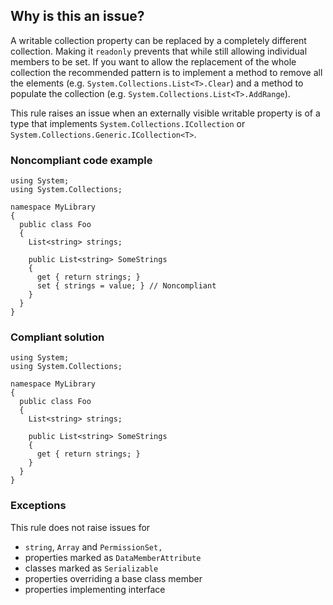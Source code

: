 ## Why is this an issue?
 
A writable collection property can be replaced by a completely different collection. Making it `readonly` prevents that while still allowing individual members to be set. If you want to allow the replacement of the whole collection the recommended pattern is to implement a method to remove all the elements (e.g. `System.Collections.List<T>.Clear`) and a method to populate the collection (e.g. `System.Collections.List<T>.AddRange`).
 
This rule raises an issue when an externally visible writable property is of a type that implements `System.Collections.ICollection` or `System.Collections.Generic.ICollection<T>`.
 
### Noncompliant code example

    using System;
    using System.Collections;
    
    namespace MyLibrary
    {
      public class Foo
      {
        List<string> strings;
    
        public List<string> SomeStrings
        {
          get { return strings; }
          set { strings = value; } // Noncompliant
        }
      }
    }

### Compliant solution

    using System;
    using System.Collections;
    
    namespace MyLibrary
    {
      public class Foo
      {
        List<string> strings;
    
        public List<string> SomeStrings
        {
          get { return strings; }
        }
      }
    }

### Exceptions
 
This rule does not raise issues for
 
- `string`, `Array` and `PermissionSet,`
- properties marked as `DataMemberAttribute`
- classes marked as `Serializable`
- properties overriding a base class member
- properties implementing interface